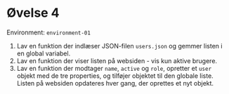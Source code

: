 # Øvelse 4

Environment: `environment-01`

1. Lav en funktion der indlæser JSON-filen `users.json` og gemmer listen i en global variabel.
2. Lav en funktion der viser listen på websiden - vis kun aktive brugere.
3. Lav en funktion der modtager `name`, `active` og `role`, opretter et `user` objekt med de tre properties, og tilføjer objektet til den globale liste. Listen på websiden opdateres hver gang, der oprettes et nyt objekt.
